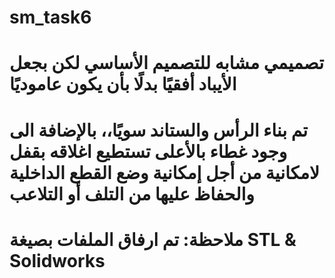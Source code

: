 # sm_task6
# تصميمي مشابه للتصميم الأساسي لكن بجعل الأيباد أفقيًا بدلًا بأن يكون عاموديًا
# تم بناء الرأس والستاند سويًا،، بالإضافة الى وجود غطاء بالأعلى تستطيع اغلاقه بقفل لامكانية من أجل إمكانية وضع القطع الداخلية والحفاظ عليها من التلف أو التلاعب 
# ملاحظة: تم ارفاق الملفات بصيغة STL & Solidworks
